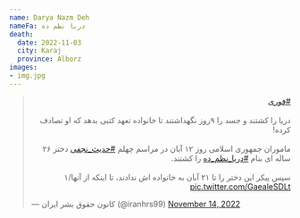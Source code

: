 ```yaml
---
name: Darya Nazm Deh
nameFa: دریا نظم ده
death:
  date: 2022-11-03
  city: Karaj
  province: Alborz
images:
- img.jpg
---
```


<blockquote class="twitter-tweet"><p lang="fa" dir="rtl"><a href="https://twitter.com/hashtag/%D9%81%D9%88%D8%B1%DB%8C?src=hash&amp;ref_src=twsrc%5Etfw">#فوری</a> <br><br>دریا را کشتند و جسد را ۹روز نگهداشتند تا خانواده تعهد کتبی بدهد که او تصادف کرده! <br><br>ماموران جمهوری اسلامی روز ۱۲ آبان در مراسم چهلم <a href="https://twitter.com/hashtag/%D8%AD%D8%AF%DB%8C%D8%AB_%D9%86%D8%AC%D9%81%DB%8C?src=hash&amp;ref_src=twsrc%5Etfw">#حدیث_نجفی</a> دختر ۲۶ ساله ای بنام <a href="https://twitter.com/hashtag/%D8%AF%D8%B1%DB%8C%D8%A7_%D9%86%D8%B8%D9%85_%D8%AF%D9%87?src=hash&amp;ref_src=twsrc%5Etfw">#دریا_نظم_ده</a> را کشتند.<br><br>سپس پیکر این دختر را تا ۲۱ آبان به خانواده اش ندادند، تا اینکه از آنها/۱ <a href="https://t.co/GaealeSDLt">pic.twitter.com/GaealeSDLt</a></p>&mdash; کانون حقوق بشر ایران (@iranhrs99) <a href="https://twitter.com/iranhrs99/status/1592276288865464320?ref_src=twsrc%5Etfw">November 14, 2022</a></blockquote> <script async src="https://platform.twitter.com/widgets.js" charset="utf-8"></script>